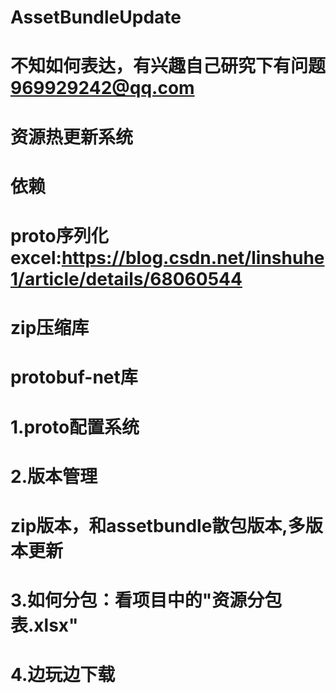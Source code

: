 # AssetBundleUpdate
# 不知如何表达，有兴趣自己研究下有问题 969929242@qq.com
# 资源热更新系统
# 依赖
#  proto序列化excel:https://blog.csdn.net/linshuhe1/article/details/68060544
#  zip压缩库
#  protobuf-net库
# 1.proto配置系统
# 2.版本管理
#    zip版本，和assetbundle散包版本,多版本更新
# 3.如何分包：看项目中的"资源分包表.xlsx"
# 4.边玩边下载

